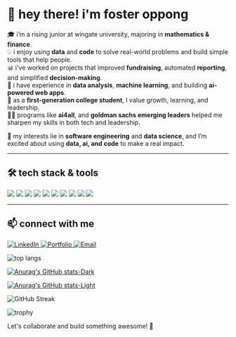 # 👋 hey there! i'm foster oppong  

🎓 i’m a rising junior at wingate university, majoring in **mathematics & finance**.  
💡 i enjoy using **data** and **code** to solve real-world problems and build simple tools that help people.  
📊 i've worked on projects that improved **fundraising**, automated **reporting**, and simplified **decision-making**.  
🚀 i have experience in **data analysis**, **machine learning**, and building **ai-powered web apps**.  
🌱 as a **first-generation college student**, I value growth, learning, and leadership.  
👨‍💼 programs like **ai4all**, and **goldman sachs emerging leaders** helped me sharpen my skills in both tech and leadership.  

🧠 my interests lie in **software engineering** and **data science**, and I’m excited about using **data, ai, and code** to make a real impact.  

---

## 🛠 tech stack & tools  
<p align="left">
  <img src="https://img.shields.io/badge/Python-3776AB?style=for-the-badge&logo=python&logoColor=white"/>
  <img src="https://img.shields.io/badge/JavaScript-F7DF1E?style=for-the-badge&logo=javascript&logoColor=black"/>
  <img src="https://img.shields.io/badge/Java-007396?style=for-the-badge&logo=java&logoColor=white"/>
  <img src="https://img.shields.io/badge/Node.js-339933?style=for-the-badge&logo=nodedotjs&logoColor=white"/>
  <img src="https://img.shields.io/badge/Express.js-000000?style=for-the-badge&logo=express&logoColor=white"/>
  <img src="https://img.shields.io/badge/MongoDB-47A248?style=for-the-badge&logo=mongodb&logoColor=white"/>
  <img src="https://img.shields.io/badge/HTML5-E34F26?style=for-the-badge&logo=html5&logoColor=white"/>
  <img src="https://img.shields.io/badge/CSS3-1572B6?style=for-the-badge&logo=css3&logoColor=white"/>
  <img src="https://img.shields.io/badge/Git-F05032?style=for-the-badge&logo=git&logoColor=white"/>
  <img src="https://img.shields.io/badge/React-20232A?style=for-the-badge&logo=react&logoColor=61DAFB"/>
</p>

---

## 📫 connect with me  
<p align="left">
  <a href="https://linkedin.com/in/Foster" target="_blank">
    <img src="https://img.shields.io/badge/LinkedIn-0077B5?style=for-the-badge&logo=linkedin&logoColor=white" alt="LinkedIn"/>
  </a>
  <a href="https://codebasics.io/portfolio/Foster-Oppong" target="_blank">
    <img src="https://img.shields.io/badge/Portfolio-000?style=for-the-badge&logo=firefox-browser&logoColor=white" alt="Portfolio"/>
  </a>
  <a href="mailto:oppongfoster89@gmail.com">
    <img src="https://img.shields.io/badge/Email-D14836?style=for-the-badge&logo=gmail&logoColor=white" alt="Email"/>
  </a>
</p>



![top langs](https://github-readme-stats.vercel.app/api/top-langs/?username=data-detectiv&layout=compact&theme=dark#gh-dark-mode-only)

[![Anurag's GitHub stats-Dark](https://github-readme-stats.vercel.app/api?username=data-detectiv&show_icons=true&theme=dark#gh-dark-mode-only)](https://github.com/data-detectiv/github-readme-stats#gh-dark-mode-only)

[![Anurag's GitHub stats-Light](https://github-readme-stats.vercel.app/api?username=data-detectiv&show_icons=true&theme=default#gh-light-mode-only)](https://github.com/data-detectiv/github-readme-stats#gh-light-mode-only)

![GitHub Streak](https://github-readme-streak-stats.herokuapp.com/?user=data-detectiv&theme=dark#gh-dark-mode-only)



![trophy](https://github-profile-trophy.vercel.app/?username=data-detectiv&theme=darkhub)

Let's collaborate and build something awesome! 🚀  
